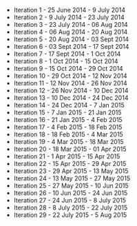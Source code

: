* Iteration 1 - 25 June 2014 - 9 July 2014
* Iteration 2 - 9 July 2014 - 23 July 2014
* Iteration 3 - 23 July 2014 - 06 Aug 2014
* Iteration 4 - 06 Aug 2014 - 20 Aug 2014
* Iteration 5 - 20 Aug 2014 - 03 Sept 2014
* Iteration 6 - 03 Sept 2014 - 17 Sept 2014
* Iteration 7 - 17 Sept 2014 - 1 Oct 2014
* Iteration 8 - 1 Oct 2014 - 15 Oct 2014
* Iteration 9 - 15 Oct 2014 - 29 Oct 2014
* Iteration 10 - 29 Oct 2014 - 12 Nov 2014
* Iteration 11 - 12 Nov 2014 - 26 Nov 2014
* Iteration 12 - 26 Nov 2014 - 10 Dec 2014
* Iteration 13 - 10 Dec 2014 - 24 Dec 2014
* Iteration 14 - 24 Dec 2014 - 7 Jan 2015
* Iteration 15 - 7 Jan 2015 - 21 Jan 2015
* Iteration 16 - 21 Jan 2015 - 4 Feb 2015
* Iteration 17 - 4 Feb 2015 - 18 Feb 2015
* Iteration 18 - 18 Feb 2015 - 4 Mar 2015
* Iteration 19 - 4 Mar 2015 - 18 Mar 2015
* Iteration 20 - 18 Mar 2015 - 01 Apr 2015
* Iteration 21 - 1 Apr 2015 - 15 Apr 2015
* Iteration 22 - 15 Apr 2015 - 29 Apr 2015
* Iteration 23 - 29 Apr 2015 - 13 May 2015
* Iteration 24 - 13 May 2015 - 27 May 2015
* Iteration 25 - 27 May 2015 - 10 Jun 2015
* Iteration 26 - 10 Jun 2015 - 24 Jun 2015
* Iteration 27 - 24 Jun 2015 - 8 July 2015
* Iteration 28 - 8 July 2015 - 22 July 2015
* Iteration 29 - 22 July 2015 - 5 Aug 2015